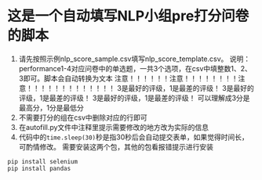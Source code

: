 # 这是一个自动填写NLP小组pre打分问卷的脚本
1. 请先按照示例nlp_score_sample.csv填写nlp_score_template.csv。
   说明：performance1-4对应问卷中的单选题，一共3个选项，在csv中填整数1、2、3即可。脚本会自动转换为文本
   注意！！！！！！注意！！！！！！！！注意！！！！！！！！！！！！！
   3是最好的评级，1是最差的评级！
   3是最好的评级，1是最差的评级！
   3是最好的评级，1是最差的评级！
   可以理解成3分是最高分，1分是最低分
2. 不需要打分的组在csv中删除对应的行即可
3. 在autofill.py文件中注释里提示需要修改的地方改为实际的信息
4. 代码中的`time.sleep(30)`秒是指30秒后会自动提交表单，如果觉得时间长，可酌情修改。
需要安装这两个包，其他的包看报错提示进行安装
```
pip install selenium
pip install pandas
```

